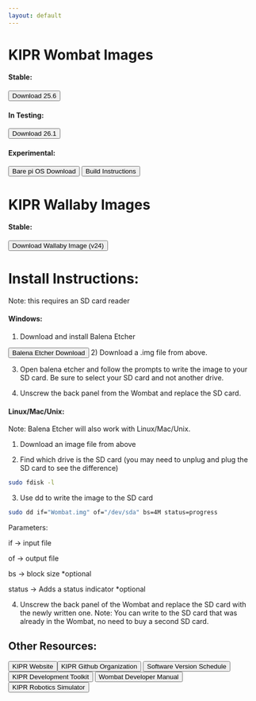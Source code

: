```yaml
---
layout: default
---
```


# KIPR Wombat Images
#### Stable:
<button href="https://www.dropbox.com/s/xmg0iyrar9tj626/Wombat-25.6.img?dl=0">Download 25.6</button>

#### In Testing:
<button href="https://www.dropbox.com/s/gdd12xgpzzbuiv9/Wombat-26.1.img?dl=0">Download 26.1</button>

#### Experimental:
<button href="https://www.raspberrypi.com/software/operating-systems">Bare pi OS Download</button>
<button href="https://gist.github.com/Zacharyprime/c9d7918eccbbffd7f710ea69f464dd4d">Build Instructions</button>


# KIPR Wallaby Images
#### Stable:
<button href="https://www.dropbox.com/s/s6cnurla9fl9g29/Wallaby.img?dl=0">Download Wallaby Image (v24)</button>


# Install Instructions:
Note: this requires an SD card reader
#### Windows:
1) Download and install Balena Etcher

<button href="https://www.balena.io/etcher/">Balena Etcher Download</button>
2) Download a .img file from above.

3) Open balena etcher and follow the prompts to write the image to your SD card. Be sure to select your SD card and not another drive.

4) Unscrew the back panel from the Wombat and replace the SD card.



#### Linux/Mac/Unix:
Note: Balena Etcher will also work with Linux/Mac/Unix.

1) Download an image file from above


2) Find which drive is the SD card (you may need to unplug and plug the SD card to see the difference)
```sh
sudo fdisk -l
```
3) Use dd to write the image to the SD card
```sh
sudo dd if="Wombat.img" of="/dev/sda" bs=4M status=progress
```
Parameters:
<br>

if -> input file

of -> output file
  
bs -> block size *optional
  
status -> Adds a status indicator *optional 
  
4) Unscrew the back panel of the Wombat and replace the SD card with the newly written one.
Note: You can write to the SD card that was already in the Wombat, no need to buy a second SD card.

## Other Resources:
<button href="https://www.kipr.org/"> KIPR Website </buton>
<button href="https://github.com/kipr"> KIPR Github Organization </button>
<button href="https://github.com/orgs/kipr/projects/3"> Software Version Schedule </button>
<button href="https://github.com/kipr/KIPR-Development-Toolkit"> KIPR Development Toolkit </button>
<button href="https://github.com/kipr/KIPR-Development-Toolkit/blob/master/Docs/WombatDevManual.pdf"> Wombat Developer Manual </button>
<button href="https://github.com/kipr/Simulator"> KIPR Robotics Simulator </button>
